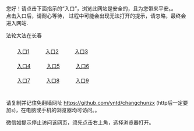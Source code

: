 您好！请点击下面指示的“入口”，浏览此网站是安全的，且为您带来平安。。 <br/>
点击入口后，请耐心等待， 过程中可能会出现无法打开的提示，请忽略，最终会进入网站. </br>

法轮大法在长春<br/>
<div style="padding:10px"><a style="margin:20px" target="_blank" href="https://d1h7zdt0fs70vm.cloudfront.net/2Qpsp?xfswhk" id="ccLink1" rel="nofollow">入口1</a> <a target="_blank" style="margin:20px" href="https://d39beyt74mvzw8.cloudfront.net/2Qpsp?xjlsqmkk" id="ccLink2" rel="nofollow">入口2</a> <a style="margin:20px" target="_blank" href="https://d2no60qe41sik5.cloudfront.net/2Qpsp?fwhzg" id="ccLink3" rel="nofollow">入口3</a></div>

<div style="padding:10px" ><a style="margin:20px" target="_blank" href="https://d1h7zdt0fs70vm.cloudfront.net/2Qpsp?xfswhk" id="ccLink4" rel="nofollow">入口4</a> <a style="margin:20px" href="https://d39beyt74mvzw8.cloudfront.net/2Qpsp?xjlsqmkk" target="_blank" id="ccLink5" rel="nofollow">入口5</a> <a style="margin:20px" href="https://d2no60qe41sik5.cloudfront.net/2Qpsp?fwhzg" target="_blank" id="ccLink6" rel="nofollow">入口6</a></div>

<div style="padding:10px"><a style="margin:20px" target="_blank" href="https://d1h7zdt0fs70vm.cloudfront.net/2Qpsp?xfswhk" id="ccLink7" rel="nofollow">入口7</a> <a style="margin:20px" href="https://d39beyt74mvzw8.cloudfront.net/2Qpsp?xjlsqmkk" target="_blank" id="ccLink8" rel="nofollow">入口8</a> <a style="margin:20px" target="_blank" href="https://d2no60qe41sik5.cloudfront.net/2Qpsp?fwhzg" id="ccLink9" rel="nofollow">入口9</a></div>

<br/>



请复制并记住免翻墙网址 https://github.com/yntd/changchunzx (http后一定要加s)，在电脑或手机的浏览器均可访问。。<br/>

微信如提示停止访问该网页，须先点击右上角，选择浏览器打开。
